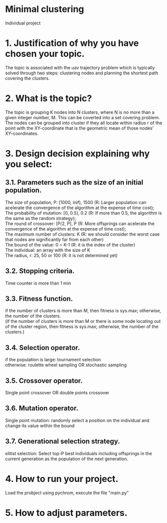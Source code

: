 # Minimal clustering
Individual project

# 1. Justification of why you have chosen your topic.
The topic is associated with the uav trajectory problem which is typically solved through two steps: clustering nodes and planning the shortest path covering the clusters.  

# 2. What is the topic?
The topic is grouping K nodes into N clusters, where N is no more than a given integer number, M. This can be coverted into a set covering problem.  
The nodes can be grouped into cluster if they all locate within radius r of the point with the XY-coordinate that is the geometric mean of those nodes' XY-coordinates.  
# 3. Design decision explaining why you select:
## 3.1. Parameters such as the size of an initial population.
The size of population, P: [1000, inif), 1500 (R: Larger population can acelerate the convergence of the algorithm at the expense of time cost);  
The probability of mutation: [0, 0.5], 0.2 (R: If more than 0.5, the algorithm is the same as the random strategy);  
The round of crossover: [P/2, P], P (R: More offsprings can acelerate the convergence of the algorithm at the expense of time cost);  
The maximum number of clusters: K (R: we should consider the worst case that nodes are significantly far from each other)  
The bound of the value: 0 ~ K-1 (R: it is the index of the cluster)  
The individual: an array with the size of K  
The radius, r: 25, 50 or 100 (R: it is not determined yet)  
## 3.2. Stopping criteria.
Time counter is more than 1 min
## 3.3. Fitness function.
if the number of clusters is more than M, then fitness is sys.max; otherwise, the number of the clusters.  
(if the number of clusters is more than M or there is some node locating out of the cluster region, then fitness is sys.max; otherwise, the number of the clusters.)
## 3.4. Selection operator.
if the population is large: tournament selection  
otherwise: roulette wheel sampling OR stochastic sampling  
## 3.5. Crossover operator.
Single point crossover OR double points crossover  
## 3.6. Mutation operator.
Single point mutation: randomly select a position on the individual and change its value within the bound  
## 3.7. Generational selection strategy.
elitist selection: Select top-P best individuals including offsprings in the current generation as the population of the next generation.
# 4. How to run your project.
Load the probject using pychrom, execute the file "main.py"
# 5. How to adjust parameters.
